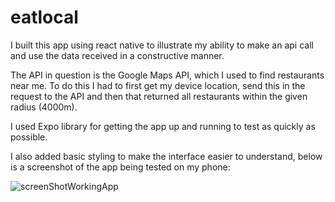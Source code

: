 # eatlocal
I built this app using react native to illustrate my ability to make an api call and use the data received in a constructive manner.

The API in question is the Google Maps API, which I used to find restaurants near me. To do this I had to first get my device location, send this in the request to the API and then that returned all restaurants within the given radius (4000m). 

I used Expo library for getting the app up and running to test as quickly as possible.

I also added basic styling to make the interface easier to understand, below is a screenshot of the app being tested on my phone:

![screenShotWorkingApp](https://user-images.githubusercontent.com/98277022/227716040-3ef10b57-b33d-46b2-80f0-91e067c2476a.png)
